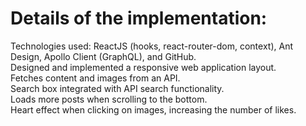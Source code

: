 # Details of the implementation:

Technologies used: ReactJS (hooks, react-router-dom, context), Ant Design, Apollo Client (GraphQL), and GitHub.\
Designed and implemented a responsive web application layout.\
Fetches content and images from an API.\
Search box integrated with API search functionality.\
Loads more posts when scrolling to the bottom.\
Heart effect when clicking on images, increasing the number of likes.
